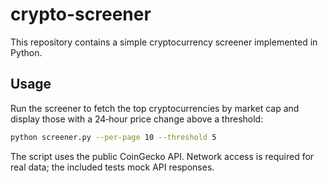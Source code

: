 # crypto-screener

This repository contains a simple cryptocurrency screener implemented in Python.

## Usage

Run the screener to fetch the top cryptocurrencies by market cap and display those with a 24‑hour price change above a threshold:

```bash
python screener.py --per-page 10 --threshold 5
```

The script uses the public CoinGecko API. Network access is required for real data; the included tests mock API responses.
